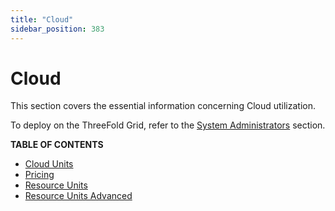 ```yaml
---
title: "Cloud"
sidebar_position: 383
---
```


<h1> Cloud </h1>

This section covers the essential information concerning Cloud utilization.

To deploy on the ThreeFold Grid, refer to the [System Administrators](../../documentation/system_administrators/system_administrators.md) section.

**TABLE OF CONTENTS**

- [Cloud Units](./cloudunits.md)
- [Pricing](./pricing/pricing_toc.md)
- [Resource Units](./resource_units_calc_cloudunits.md)
- [Resource Units Advanced](./resourceunits_advanced.md)
